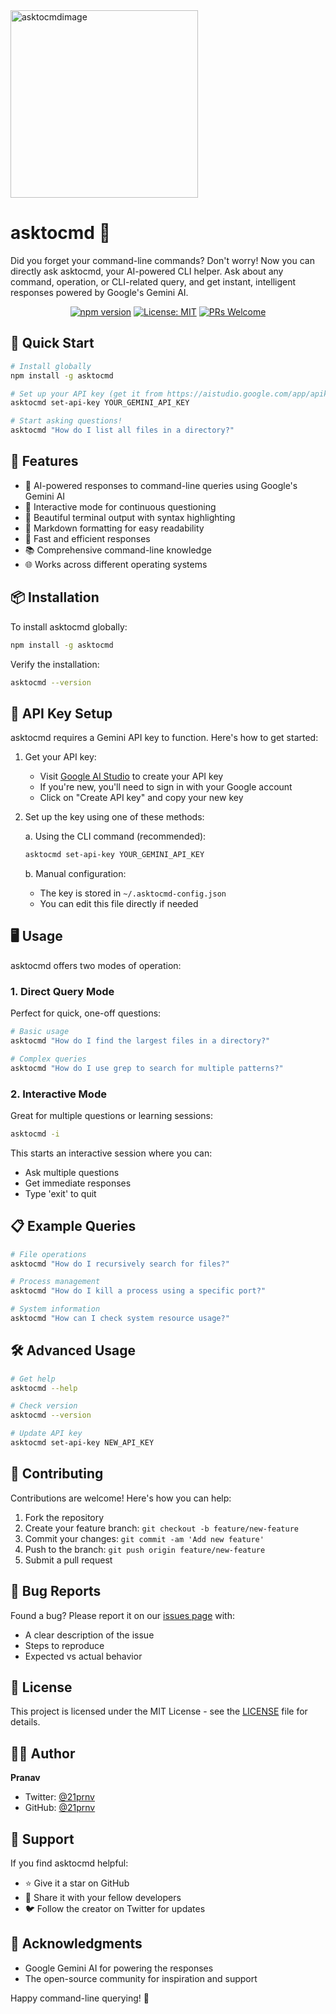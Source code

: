 <img src="https://res.cloudinary.com/dqi42qbcr/image/upload/v1729530928/r0rz0zvvxcpbm87dxcjh.svg" alt="asktocmdimage" width="300"/>


# asktocmd 🤖

Did you forget your command-line commands? Don't worry! Now you can directly ask asktocmd, your AI-powered CLI helper. Ask about any command, operation, or CLI-related query, and get instant, intelligent responses powered by Google's Gemini AI.

<div align="center">

[![npm version](https://img.shields.io/npm/v/asktocmd.svg)](https://www.npmjs.com/package/asktocmd_cli)
[![License: MIT](https://img.shields.io/badge/License-MIT-yellow.svg)](https://github.com/21prnv/asktocmd/blob/main/LICENSE)
[![PRs Welcome](https://img.shields.io/badge/PRs-welcome-brightgreen.svg)](https://github.com/21prnv/asktocmd/pulls)

</div>

## 🚀 Quick Start

```bash
# Install globally
npm install -g asktocmd

# Set up your API key (get it from https://aistudio.google.com/app/apikey)
asktocmd set-api-key YOUR_GEMINI_API_KEY

# Start asking questions!
asktocmd "How do I list all files in a directory?"
```

## 🌟 Features

- 🤖 AI-powered responses to command-line queries using Google's Gemini AI
- 💬 Interactive mode for continuous questioning
- 🎨 Beautiful terminal output with syntax highlighting
- 📝 Markdown formatting for easy readability
- 🚀 Fast and efficient responses
- 📚 Comprehensive command-line knowledge
- 🌐 Works across different operating systems

## 📦 Installation

To install asktocmd globally:

```bash
npm install -g asktocmd
```

Verify the installation:
```bash
asktocmd --version
```

## 🔑 API Key Setup

asktocmd requires a Gemini API key to function. Here's how to get started:

1. Get your API key:
   - Visit [Google AI Studio](https://aistudio.google.com/app/apikey) to create your API key
   - If you're new, you'll need to sign in with your Google account
   - Click on "Create API key" and copy your new key

2. Set up the key using one of these methods:

   a. Using the CLI command (recommended):
   ```bash
   asktocmd set-api-key YOUR_GEMINI_API_KEY
   ```

   b. Manual configuration:
   - The key is stored in `~/.asktocmd-config.json`
   - You can edit this file directly if needed

## 🖥 Usage

asktocmd offers two modes of operation:

### 1. Direct Query Mode
Perfect for quick, one-off questions:

```bash
# Basic usage
asktocmd "How do I find the largest files in a directory?"

# Complex queries
asktocmd "How do I use grep to search for multiple patterns?"
```

### 2. Interactive Mode
Great for multiple questions or learning sessions:

```bash
asktocmd -i
```

This starts an interactive session where you can:
- Ask multiple questions
- Get immediate responses
- Type 'exit' to quit

## 📋 Example Queries

```bash
# File operations
asktocmd "How do I recursively search for files?"

# Process management
asktocmd "How do I kill a process using a specific port?"

# System information
asktocmd "How can I check system resource usage?"
```

## 🛠 Advanced Usage

```bash
# Get help
asktocmd --help

# Check version
asktocmd --version

# Update API key
asktocmd set-api-key NEW_API_KEY
```

## 🤝 Contributing

Contributions are welcome! Here's how you can help:

1. Fork the repository
2. Create your feature branch: `git checkout -b feature/new-feature`
3. Commit your changes: `git commit -am 'Add new feature'`
4. Push to the branch: `git push origin feature/new-feature`
5. Submit a pull request

## 🐛 Bug Reports

Found a bug? Please report it on our [issues page](https://github.com/21prnv/asktocmd/issues) with:
- A clear description of the issue
- Steps to reproduce
- Expected vs actual behavior

## 📜 License

This project is licensed under the MIT License - see the [LICENSE](LICENSE) file for details.

## 👨‍💻 Author

**Pranav**
- Twitter: [@21prnv](https://twitter.com/21prnv)
- GitHub: [@21prnv](https://github.com/21prnv)

## 💖 Support

If you find asktocmd helpful:
- ⭐ Give it a star on GitHub
- 📢 Share it with your fellow developers
- 🐦 Follow the creator on Twitter for updates

## 🙏 Acknowledgments

- Google Gemini AI for powering the responses
- The open-source community for inspiration and support

Happy command-line querying! 🎉
